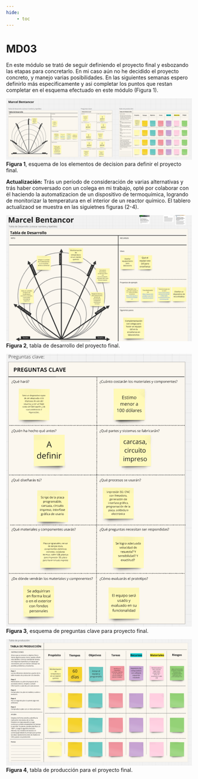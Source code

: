 ```yaml
---
hide:
    - toc
---
```


# MD03

En este módulo se trató de seguir definiendo el proyecto final y esbozando las etapas para concretarlo. En mi caso aún no he decidido el proyecto concreto, y manejo varias posibilidades. En las siguientes semanas espero definirlo más especificamente y asi completar los puntos que restan completar en el esquema efectuado en este módulo (Figura 1). 



![](../images/MD03/fig1.png)
**Figura 1**, esquema de los elementos de decision para definir el proyecto final. 

**Actualización:** 
Trás un período de consideración de varias alternativas y trás haber conversado con un colega en mi trabajo, opté por colaborar con él haciendo la automatizacion de un dispositivo de termoquímica, logrando de monitorizar la temperatura en el interior de un reactor químico. 
El tablero actualizaod se muestra en las siguietnes figuras (2-4). 


![](../images/MD03/fig2.png)
**Figura 2**, tabla de desarrollo del proyecto final. 


![](../images/MD03/fig3.png)
**Figura 3**, esquema de preguntas clave para proyecto final. 


![](../images/MD03/fig4.png)
**Figura 4**, tabla de producción para el proyecto final. 



